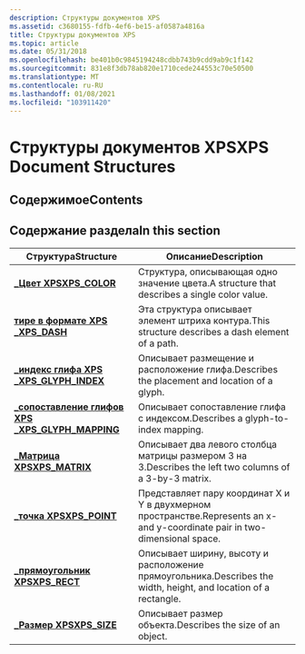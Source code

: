```yaml
---
description: Структуры документов XPS
ms.assetid: c3680155-fdfb-4ef6-be15-af0587a4816a
title: Структуры документов XPS
ms.topic: article
ms.date: 05/31/2018
ms.openlocfilehash: be401b0c9845194248cdbb743b9cdd9ab9c1f142
ms.sourcegitcommit: 831e8f3db78ab820e1710cede244553c70e50500
ms.translationtype: MT
ms.contentlocale: ru-RU
ms.lasthandoff: 01/08/2021
ms.locfileid: "103911420"
---
```

# <a name="xps-document-structures"></a><span data-ttu-id="3451e-103">Структуры документов XPS</span><span class="sxs-lookup"><span data-stu-id="3451e-103">XPS Document Structures</span></span>

## <a name="contents"></a><span data-ttu-id="3451e-104">Содержимое</span><span class="sxs-lookup"><span data-stu-id="3451e-104">Contents</span></span>

## <a name="in-this-section"></a><span data-ttu-id="3451e-105">Содержание раздела</span><span class="sxs-lookup"><span data-stu-id="3451e-105">In this section</span></span>



| <span data-ttu-id="3451e-106">Структура</span><span class="sxs-lookup"><span data-stu-id="3451e-106">Structure</span></span>                                                   | <span data-ttu-id="3451e-107">Описание</span><span class="sxs-lookup"><span data-stu-id="3451e-107">Description</span></span>                                                                 |
|-------------------------------------------------------------|-----------------------------------------------------------------------------|
| [<span data-ttu-id="3451e-108">**\_Цвет XPS**</span><span class="sxs-lookup"><span data-stu-id="3451e-108">**XPS\_COLOR**</span></span>](xps-color.md)<br/>                  | <span data-ttu-id="3451e-109">Структура, описывающая одно значение цвета.</span><span class="sxs-lookup"><span data-stu-id="3451e-109">A structure that describes a single color value.</span></span><br/>                 |
| [<span data-ttu-id="3451e-110">**тире в формате XPS \_**</span><span class="sxs-lookup"><span data-stu-id="3451e-110">**XPS\_DASH**</span></span>](/windows/win32/api/xpsobjectmodel/ns-xpsobjectmodel-xps_dash)<br/>                    | <span data-ttu-id="3451e-111">Эта структура описывает элемент штриха контура.</span><span class="sxs-lookup"><span data-stu-id="3451e-111">This structure describes a dash element of a path.</span></span><br/>               |
| [<span data-ttu-id="3451e-112">**\_индекс глифа XPS \_**</span><span class="sxs-lookup"><span data-stu-id="3451e-112">**XPS\_GLYPH\_INDEX**</span></span>](/windows/win32/api/xpsobjectmodel/ns-xpsobjectmodel-xps_glyph_index)<br/>     | <span data-ttu-id="3451e-113">Описывает размещение и расположение глифа.</span><span class="sxs-lookup"><span data-stu-id="3451e-113">Describes the placement and location of a glyph.</span></span><br/>                 |
| [<span data-ttu-id="3451e-114">**\_сопоставление глифов XPS \_**</span><span class="sxs-lookup"><span data-stu-id="3451e-114">**XPS\_GLYPH\_MAPPING**</span></span>](/windows/win32/api/xpsobjectmodel/ns-xpsobjectmodel-xps_glyph_mapping)<br/> | <span data-ttu-id="3451e-115">Описывает сопоставление глифа с индексом.</span><span class="sxs-lookup"><span data-stu-id="3451e-115">Describes a glyph-to-index mapping.</span></span><br/>                              |
| [<span data-ttu-id="3451e-116">**\_Матрица XPS**</span><span class="sxs-lookup"><span data-stu-id="3451e-116">**XPS\_MATRIX**</span></span>](/windows/win32/api/xpsobjectmodel/ns-xpsobjectmodel-xps_matrix)<br/>                | <span data-ttu-id="3451e-117">Описывает два левого столбца матрицы размером 3 на 3.</span><span class="sxs-lookup"><span data-stu-id="3451e-117">Describes the left two columns of a 3-by-3 matrix.</span></span><br/>               |
| [<span data-ttu-id="3451e-118">**\_точка XPS**</span><span class="sxs-lookup"><span data-stu-id="3451e-118">**XPS\_POINT**</span></span>](/windows/win32/api/xpsobjectmodel/ns-xpsobjectmodel-xps_point)<br/>                  | <span data-ttu-id="3451e-119">Представляет пару координат X и Y в двухмерном пространстве.</span><span class="sxs-lookup"><span data-stu-id="3451e-119">Represents an x- and y-coordinate pair in two-dimensional space.</span></span><br/> |
| [<span data-ttu-id="3451e-120">**\_прямоугольник XPS**</span><span class="sxs-lookup"><span data-stu-id="3451e-120">**XPS\_RECT**</span></span>](/windows/win32/api/xpsobjectmodel/ns-xpsobjectmodel-xps_rect)<br/>                    | <span data-ttu-id="3451e-121">Описывает ширину, высоту и расположение прямоугольника.</span><span class="sxs-lookup"><span data-stu-id="3451e-121">Describes the width, height, and location of a rectangle.</span></span><br/>        |
| [<span data-ttu-id="3451e-122">**\_Размер XPS**</span><span class="sxs-lookup"><span data-stu-id="3451e-122">**XPS\_SIZE**</span></span>](/windows/win32/api/xpsobjectmodel/ns-xpsobjectmodel-xps_size)<br/>                    | <span data-ttu-id="3451e-123">Описывает размер объекта.</span><span class="sxs-lookup"><span data-stu-id="3451e-123">Describes the size of an object.</span></span><br/>                                 |



 

 

 




